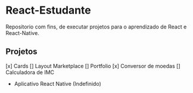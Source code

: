 # React-Estudante

Repositorio com fins, de executar projetos para o aprendizado de React e React-Native.

## Projetos

[x] Cards
[] Layout Marketplace
[] Portfolio
[x] Conversor de moedas
[] Calculadora de IMC 
- Aplicativo React Native (Indefinido)
